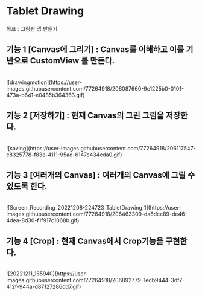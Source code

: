 Tablet Drawing
===
목표 : 그림판 앱 만들기


기능 1 [Canvas에 그리기] : Canvas를 이해하고 이를 기반으로 CustomView 를 만든다.<br>
---  

 <br>
![drawingmotion](https://user-images.githubusercontent.com/77264918/206087660-9c1225b0-0101-473a-b641-e0485b364363.gif)       


기능 2 [저장하기] : 현재 Canvas의 그린 그림을 저장한다.<br>
---  

<br>
![saving](https://user-images.githubusercontent.com/77264918/206117547-c8325778-f83e-4111-95ad-6147c434cda0.gif)  



기능 3 [여러개의 Canvas] : 여러개의 Canvas에 그릴 수 있도록 한다. <br>
---  

<br>
![Screen_Recording_20221208-224723_TabletDrawing_1](https://user-images.githubusercontent.com/77264918/206463309-da6dce89-de46-4dea-8d30-f1f917c1068b.gif)  


기능 4 [Crop] : 현재 Canvas에서 Crop기능을 구현한다. <br>
---  

<br>
![20221211_165940](https://user-images.githubusercontent.com/77264918/206892779-1edb9444-3df7-412f-944a-d87127286dd7.gif)  
